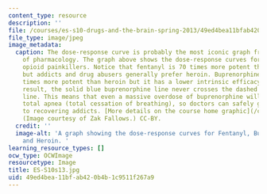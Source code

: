 ```yaml
---
content_type: resource
description: ''
file: /courses/es-s10-drugs-and-the-brain-spring-2013/49ed4bea11bfab420b4b1c9511f267a9_ES-S10s13.jpg
file_type: image/jpeg
image_metadata:
  caption: The dose-response curve is probably the most iconic graph from the science
    of pharmacology. The graph above shows the dose-response curves for three common
    opioid painkillers. Notice that fentanyl is 70 times more potent than heroin,
    but addicts and drug abusers generally prefer heroin. Buprenorphine is about 25
    times more potent than heroin but it has a lower intrinsic efficacy (IE). As a
    result, the solid blue buprenorphine line never crosses the dashed red total apnea
    line. This means that even a massive overdose of buprenorphine will not cause
    total apnea (total cessation of breathing), so doctors can safely give buprenorphine
    to recovering addicts. [More details on the course home graphic](/courses/es-s10-drugs-and-the-brain-spring-2013/pages/study-materials#More_details_on_the_course_home_graphic).
    (Image courtesy of Zak Fallows.) CC-BY.
  credit: ''
  image-alt: 'A graph showing the dose-response curves for Fentanyl, Buprenorphine,
    and Heroin. '
learning_resource_types: []
ocw_type: OCWImage
resourcetype: Image
title: ES-S10s13.jpg
uid: 49ed4bea-11bf-ab42-0b4b-1c9511f267a9
---
```

